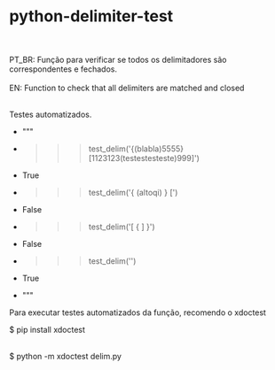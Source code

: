 # python-delimiter-test
<br />
<br />
PT_BR: Função para verificar se todos os delimitadores são correspondentes e fechados. 
<br />
<br />
EN: Function to check that all delimiters are matched and closed
<br />
<br />


Testes automatizados.
<br />

+    """
+    >>> test_delim('{(blabla)5555}[1123123(testestesteste)999]')
+    True
+    >>> test_delim('{ (altoqi) } [')
+    False
+    >>> test_delim('[ { ] }')
+    False
*    >>> test_delim('')
*    True
+    """


Para executar testes automatizados da função, recomendo o xdoctest
<br />

$ pip install xdoctest
<br />
<br />

$ python -m xdoctest delim.py
<br />
<br />
